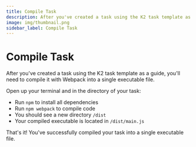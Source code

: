 ```yaml
---
title: Compile Task
description: After you've created a task using the K2 task template as a guide, you'll need to compile it with Webpack into a single executable file.
image: img/thumbnail.png
sidebar_label: Compile Task
---
```


# Compile Task

After you've created a task using the K2 task template as a guide, you'll need to compile it with Webpack into a single executable file.

Open up your terminal and in the directory of your task:

- Run `npm` to install all dependencies
- Run `npm webpack` to compile code
- You should see a new directory `/dist`
- Your compiled executable is located in `/dist/main.js`

That's it! You've successfully compiled your task into a single executable file.
